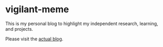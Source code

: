 # vigilant-meme
This is my personal blog to highlight my independent research, learning, and projects.


Please visit the [actual blog](https://steelsleuth.github.io/vigilant-meme/).
